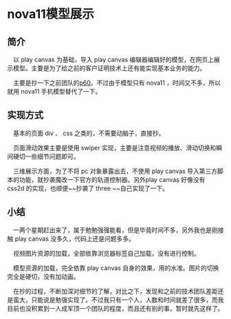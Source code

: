 # nova11模型展示

## 简介

&emsp;以 play canvas 为基础，导入 play canvas 编辑器编辑好的模型，在网页上展示模型。主要是为了给之前的客户证明技术上还有能实现基本业务的能力。

&emsp;主要是抄一下之前团队的[p60](https://gizmohub.com/gviewer/page/c615748ed4dc16721a0bb11b915a131b9d2afb22)。不过由于模型只有 nova11 ，时间又不多，所以就用 nova11 手机模型替代了一下。

## 实现方式

&emsp;基本的页面 div 、 css 之类的，不需要动脑子，直接抄。

&emsp;页面滑动效果主要是使用 swiper 实现，主要是注意视频的播放、滑动切换和瞬间硬切一些细节问题即可。

&emsp;三维展示方面，为了不将 pc 对象暴露出去，不使用 play canvas 导入第三方脚本的功能，就抄袭魔改一下官方的轨道控制器。另外play canvas 好像没有 css2d 的实现，也顺便~~抄袭了 three ~~自己实现了一下。

## 小结

&emsp;一两个星期赶出来了，属于勉勉强强能看，但是毕竟时间不多，另外我也是刚接触 play canvas 没多久，代码上还是问题多多。

&emsp;视频图片资源的加载，全部依靠浏览器标签自己加载，没有进行控制。

&emsp;模型资源的加载，完全依靠 play canvas 自身的效果，用的水准。图片的切换完全是硬切，没有加动画。

&emsp;在抄的过程，不断加深对细节的了解，对比之下，发现和之前的技术团队差距还是蛮大，只能说是勉强实现了。不过我只有一个人，人数和时间就差了很多，而我目前也没积累到一人成军顶一个团队的程度，而且还有别的事，暂时就先这样了。

